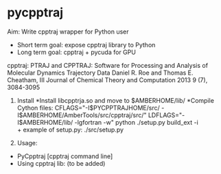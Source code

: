 pycpptraj
=========

Aim: Write cpptraj wrapper for Python user
+ Short term goal: expose cpptraj library to Python
+ Long term goal: cpptraj + pycuda for GPU

cpptraj: 
PTRAJ and CPPTRAJ: Software for Processing and Analysis of Molecular Dynamics Trajectory Data
Daniel R. Roe and Thomas E. Cheatham, III
Journal of Chemical Theory and Computation 2013 9 (7), 3084-3095

1. Install
*Install libcpptrja.so and move to $AMBERHOME/lib/
*Compile Cython files: CFLAGS="-I$PYCPPTRAJHOME/src/ -I$AMBERHOME/AmberTools/src/cpptraj/src/" LDFLAGS="-I$AMBERHOME/lib/ -lgfortran -w" python ./setup.py build_ext -i  
       + example of setup.py: ./src/setup.py

2. Usage: 
* PyCpptraj [cpptraj command line] 
* Using cpptraj lib: (to be added)
